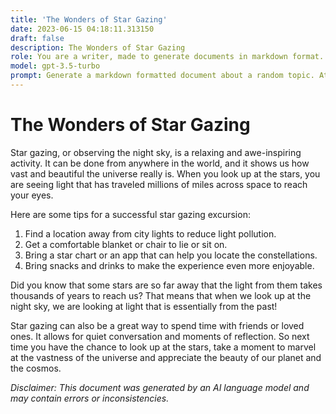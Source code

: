 ```yaml
---
title: 'The Wonders of Star Gazing'
date: 2023-06-15 04:18:11.313150
draft: false
description: The Wonders of Star Gazing
role: You are a writer, made to generate documents in markdown format. It is very important that all of the documents you generate are in valid markdown format.
model: gpt-3.5-turbo
prompt: Generate a markdown formatted document about a random topic. At the bottom, include a disclaimer explaining that the document was generated by you. The first line of the document should be the title. Make sure that the entire document is in proper markdown format, using a mix of various tags to make the document visually appealing.
---
```


# The Wonders of Star Gazing 

Star gazing, or observing the night sky, is a relaxing and awe-inspiring activity. It can be done from anywhere in the world, and it shows us how vast and beautiful the universe really is. When you look up at the stars, you are seeing light that has traveled millions of miles across space to reach your eyes. 

Here are some tips for a successful star gazing excursion:
1. Find a location away from city lights to reduce light pollution.
2. Get a comfortable blanket or chair to lie or sit on.
3. Bring a star chart or an app that can help you locate the constellations.
4. Bring snacks and drinks to make the experience even more enjoyable.

Did you know that some stars are so far away that the light from them takes thousands of years to reach us? That means that when we look up at the night sky, we are looking at light that is essentially from the past! 

Star gazing can also be a great way to spend time with friends or loved ones. It allows for quiet conversation and moments of reflection. So next time you have the chance to look up at the stars, take a moment to marvel at the vastness of the universe and appreciate the beauty of our planet and the cosmos. 

*Disclaimer: This document was generated by an AI language model and may contain errors or inconsistencies.*